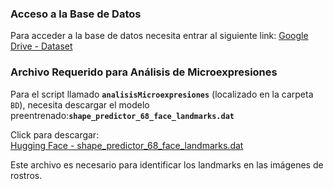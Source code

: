 ### Acceso a la Base de Datos
Para acceder a la base de datos necesita entrar al siguiente link:
[Google Drive - Dataset](https://drive.google.com/drive/folders/1rx4j9KAM2fFCCj8baNEVcs0DJPJtlRDI?usp=sharing)

### Archivo Requerido para Análisis de Microexpresiones
Para el script llamado **`analisisMicroexpresiones`** (localizado en la carpeta `BD`), necesita descargar el modelo preentrenado:**`shape_predictor_68_face_landmarks.dat`**  

Click para descargar:  
[Hugging Face - shape_predictor_68_face_landmarks.dat](https://huggingface.co/iEsmeralda/shape_predictor_68_face_landmarks/resolve/main/shape_predictor_68_face_landmarks.dat)

Este archivo es necesario para identificar los landmarks en las imágenes de rostros.
